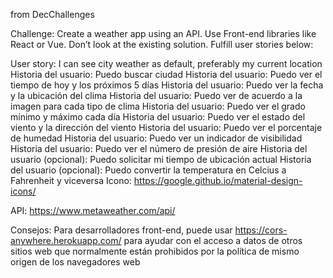 from DecChallenges

Challenge: Create a weather app using an API. Use Front-end libraries like React or Vue. Don’t look at the existing solution. Fulfill user stories below:

User story: I can see city weather as default, preferably my current location
Historia del usuario: Puedo buscar ciudad
Historia del usuario: Puedo ver el tiempo de hoy y los próximos 5 días
Historia del usuario: Puedo ver la fecha y la ubicación del clima
Historia del usuario: Puedo ver de acuerdo a la imagen para cada tipo de clima
Historia del usuario: Puedo ver el grado mínimo y máximo cada día
Historia del usuario: Puedo ver el estado del viento y la dirección del viento
Historia del usuario: Puedo ver el porcentaje de humedad
Historia del usuario: Puedo ver un indicador de visibilidad
Historia del usuario: Puedo ver el número de presión de aire
Historia del usuario (opcional): Puedo solicitar mi tiempo de ubicación actual
Historia del usuario (opcional): Puedo convertir la temperatura en Celcius a Fahrenheit y viceversa
Icono: https://google.github.io/material-design-icons/

API: https://www.metaweather.com/api/

Consejos: Para desarrolladores front-end, puede usar https://cors-anywhere.herokuapp.com/ para ayudar con el acceso a datos de otros sitios web que normalmente están prohibidos por la política de mismo origen de los navegadores web
